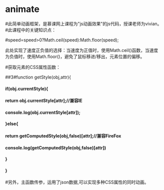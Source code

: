 # animate
#此简单动画框架，是慕课网上课程为"js动画效果"的js代码，授课老师为vivian。
#此课程中的关键知识点：

#speed=speed>0?Math.ceil(speed):Math.floor(speed);

此处实现了速度正负值的选择：当速度为正值时，使用Math.ceil()函数，当速度为负值时，使用Math.floor()，避免了鼠标移进/移出，元素位置的偏移。

#获取元素的CSS属性函数：

##3#function getStyle(obj,attr){
####		if(obj.currentStyle){
####			return obj.currentStyle[attr];//兼容IE
####			console.log(obj.currentStyle[attr]);
####		}else{
####			return getComputedStyle(obj,false)[attr];//兼容FireFox
####			console.log(getComputedStyle(obj,false)[attr])
####		}
####	}
	
#另外，主函数传参，运用了json数据,可以实现多种CSS属性的同时动画。
